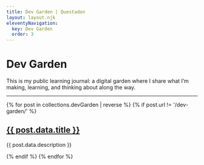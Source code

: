 ```yaml
---
title: Dev Garden | Questadon
layout: layout.njk
eleventyNavigation:
  key: Dev Garden
  order: 3
---
```


# Dev Garden

This is my public learning journal: a digital garden where I share what I’m making, learning, and thinking about along the way.

---

{% for post in collections.devGarden | reverse %}
  {% if post.url != '/dev-garden/' %}
    <article class="post-preview">
      <h2><a href="{{ post.url }}">{{ post.data.title }}</a></h2>
      <p>{{ post.data.description }}</p>
    </article>
  {% endif %}
{% endfor %}